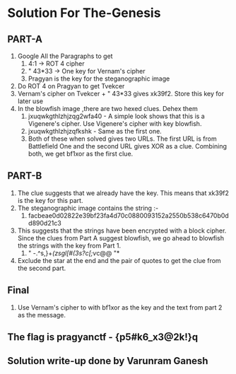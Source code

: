 # Solution For The-Genesis

## PART-A

1. Google All the Paragraphs to get
    1. 4:1 -> ROT 4 cipher
    2. " 43*33  -> One key for Vernam's cipher
    3. Pragyan is the key for the steganographic image
2. Do ROT 4 on Pragyan to get Tvekcer
3. Vernam's cipher on Tvekcer + " 43*33 gives xk39f2. Store this key for later use
4. In the blowfish image ,there are two hexed clues. Dehex them
    1. jxuqwkgthlzhjzqg2wfa40 - A simple look shows that this is a Vigenere's    cipher. Use Vigenere's cipher with key blowfish.
    2. jxuqwkgthlzhjzqfkshk - Same as the first one.
    3. Both of these when solved gives two URLs. The first URL is from Battlefield One and the second URL gives XOR as a clue. Combining both, we get bf1xor as the first clue.

## PART-B

1. The clue suggests that we already have the key. This means that xk39f2 is the key for this part.
2. The steganographic image contains the string :-
    1. facbeae0d02822e39bf23fa4d70c0880093152a2550b538c6470b0dd890d21c3
3. This suggests that the strings have been encrypted with a block cipher. Since the clues from Part A suggest blowfish, we go ahead to blowfish the strings with the key from Part 1.
    1. " -.^s,}+*(zsgl[#(3s?c[;v*c@@ "*
4. Exclude the star at the end and the pair of quotes to get the clue from the second part.

## Final
1. Use Vernam's cipher to with bf1xor as the key and the text from part 2 as the message.

## The flag is pragyanctf - {p5#k6_x3@2k!}q
## Solution write-up done by Varunram Ganesh
